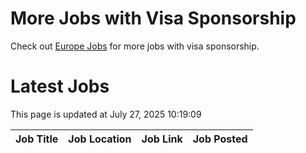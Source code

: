 # More Jobs with Visa Sponsorship

Check out [Europe Jobs](https://github.com/sureshparimi/europejobs#latest-jobs) for more jobs with visa sponsorship.

# Latest Jobs

This page is updated at July 27, 2025 10:19:09

| Job Title | Job Location | Job Link | Job Posted |
| --- | --- | --- | --- |

